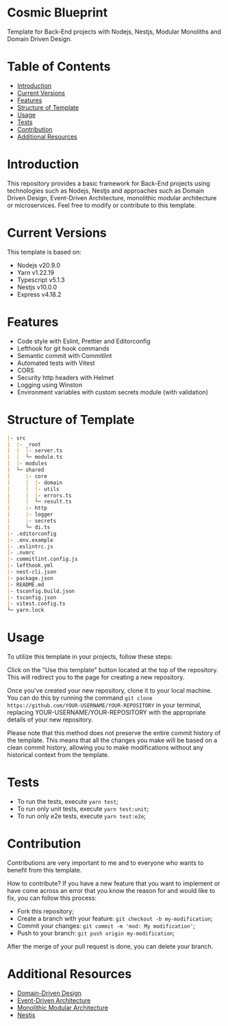 <h1>Cosmic Blueprint</h1>

<p>Template for Back-End projects with Nodejs, Nestjs, Modular Monoliths and Domain Driven Design.</p>

# Table of Contents

- [Introduction](#introduction)
- [Current Versions](#current-versions)
- [Features](#features)
- [Structure of Template](#structure-of-template)
- [Usage](#usage)
- [Tests](#tests)
- [Contribution](#contribution)
- [Additional Resources](#additional-resources)

# Introduction

This repository provides a basic framework for Back-End projects using technologies such as Nodejs, Nestjs and approaches such as Domain Driven Design, Event-Driven Architecture, monolithic modular architecture or microservices. Feel free to modify or contribute to this template.

# Current Versions

This template is based on:

- Nodejs v20.9.0
- Yarn v1.22.19
- Typescript v5.1.3
- Nestjs v10.0.0
- Express v4.18.2

# Features

- Code style with Eslint, Prettier and Editorconfig
- Lefthook for git hook commands
- Semantic commit with Commitlint
- Automated tests with Vitest
- CORS
- Security http headers with Helmet
- Logging using Winston
- Environment variables with custom secrets module (with validation)

# Structure of Template

```md
|- src
|  |- _root
|  |  |- server.ts
|  |  └─ module.ts
|  |- modules
|  └─ shared
|     |- core
|     |  |- domain
|     |  |- utils
|     |  |- errors.ts
|     |  └─ result.ts
|     |- http
|     |- logger
|     |- secrets
|     └─ di.ts
|- .editorconfig
|- .env.example
|- .eslintrc.js
|- .nvmrc
|- commitlint.config.js
|- lefthook.yml
|- nest-cli.json
|- package.json
|- README.md
|- tsconfig.build.json
|- tsconfig.json
|- vitest.config.ts
└─ yarn.lock
```

# Usage

To utilize this template in your projects, follow these steps:

Click on the "Use this template" button located at the top of the repository. This will redirect you to the page for creating a new repository.

Once you've created your new repository, clone it to your local machine. You can do this by running the command `git clone https://github.com/YOUR-USERNAME/YOUR-REPOSITORY` in your terminal, replacing YOUR-USERNAME/YOUR-REPOSITORY with the appropriate details of your new repository.

Please note that this method does not preserve the entire commit history of the template. This means that all the changes you make will be based on a clean commit history, allowing you to make modifications without any historical context from the template.

# Tests

- To run the tests, execute `yarn test`;
- To run only unit tests, execute `yarn test:unit`;
- To run only e2e tests, execute `yarn test:e2e`;

# Contribution

Contributions are very important to me and to everyone who wants to benefit from this template.

How to contribute?
If you have a new feature that you want to implement or have come across an error that you know the reason for and would like to fix, you can follow this process:

- Fork this repository;
- Create a branch with your feature: `git checkout -b my-modification`;
- Commit your changes: `git commit -m 'mod: My modification'`;
- Push to your branch: `git push origin my-modification`;

After the merge of your pull request is done, you can delete your branch.

# Additional Resources

- [Domain-Driven Design](https://awesome-architecture.com/domain-driven-design/domain-driven-design)
- [Event-Driven Architecture](https://awesome-architecture.com/event-driven-architecture)
- [Monolithic Modular Architecture](https://awesome-architecture.com/modular-monolith)
- [Nestjs](https://nestjs.com)
